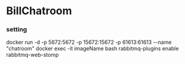 # BillChatroom

### setting
docker run -d -p 5672:5672 -p 15672:15672 -p 61613:61613 --name "chatroom"
docker exec -it imageName bash
rabbitmq-plugins enable rabbitmq-web-stomp
